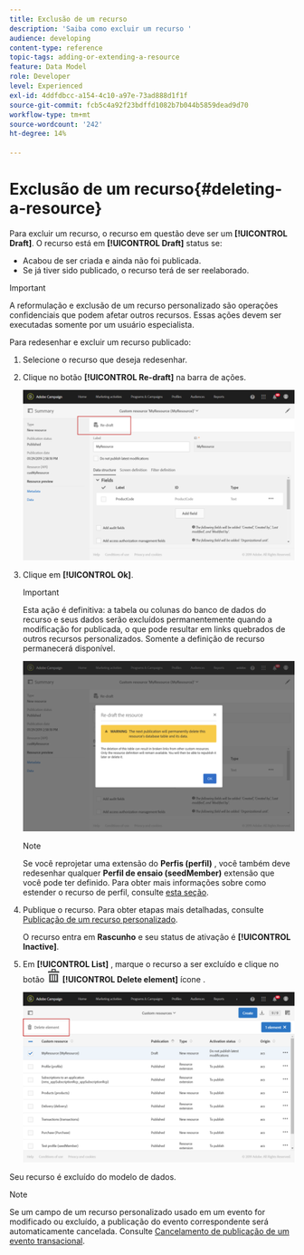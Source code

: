 ```yaml
---
title: Exclusão de um recurso
description: 'Saiba como excluir um recurso '
audience: developing
content-type: reference
topic-tags: adding-or-extending-a-resource
feature: Data Model
role: Developer
level: Experienced
exl-id: 4ddfdbcc-a154-4c10-a97e-73ad888d1f1f
source-git-commit: fcb5c4a92f23bdffd1082b7b044b5859dead9d70
workflow-type: tm+mt
source-wordcount: '242'
ht-degree: 14%

---
```


# Exclusão de um recurso{#deleting-a-resource}

Para excluir um recurso, o recurso em questão deve ser um **[!UICONTROL Draft]**. O recurso está em **[!UICONTROL Draft]** status se:

* Acabou de ser criada e ainda não foi publicada.
* Se já tiver sido publicado, o recurso terá de ser reelaborado.

>[!IMPORTANT]
>
>A reformulação e exclusão de um recurso personalizado são operações confidenciais que podem afetar outros recursos. Essas ações devem ser executadas somente por um usuário especialista.

Para redesenhar e excluir um recurso publicado:

1. Selecione o recurso que deseja redesenhar.
1. Clique no botão **[!UICONTROL Re-draft]** na barra de ações.

   ![](assets/schema_extension_uc26.png)

1. Clique em **[!UICONTROL Ok]**.

   >[!IMPORTANT]
   >
   >Esta ação é definitiva: a tabela ou colunas do banco de dados do recurso e seus dados serão excluídos permanentemente quando a modificação for publicada, o que pode resultar em links quebrados de outros recursos personalizados. Somente a definição de recurso permanecerá disponível.

   ![](assets/schema_extension_uc27.png)

   >[!NOTE]
   >
   >Se você reprojetar uma extensão do **Perfis (perfil)** , você também deve redesenhar qualquer **Perfil de ensaio (seedMember)** extensão que você pode ter definido. Para obter mais informações sobre como estender o recurso de perfil, consulte [esta seção](../../developing/using/extending-the-profile-resource-with-a-new-field.md).

1. Publique o recurso. Para obter etapas mais detalhadas, consulte [Publicação de um recurso personalizado](../../developing/using/updating-the-database-structure.md#publishing-a-custom-resource).

   O recurso entra em **Rascunho** e seu status de ativação é **[!UICONTROL Inactive]**.

1. Em **[!UICONTROL List]** , marque o recurso a ser excluído e clique no botão ![](assets/delete_darkgrey-24px.png) **[!UICONTROL Delete element]** ícone .

   ![](assets/schema_extension_uc28.png)

Seu recurso é excluído do modelo de dados.

>[!NOTE]
>
>Se um campo de um recurso personalizado usado em um evento for modificado ou excluído, a publicação do evento correspondente será automaticamente cancelada. Consulte [Cancelamento de publicação de um evento transacional](../../channels/using/publishing-transactional-event.md#unpublishing-an-event).
